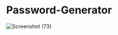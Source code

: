 # Password-Generator

![Screenshot (73)](https://user-images.githubusercontent.com/83132101/129677385-09bde1c2-9423-4e5b-887c-c3f71c7fb8c7.png)
